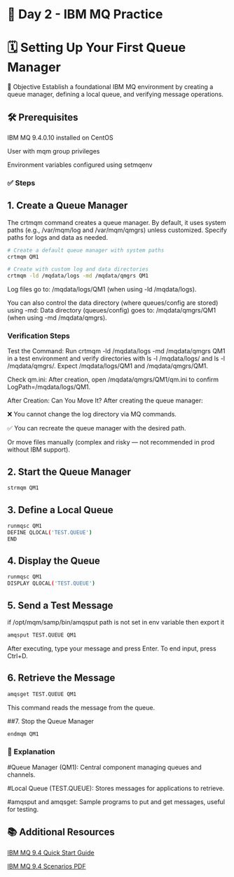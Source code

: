 # 📘 Day 2 - IBM MQ Practice

# 🗓️ Setting Up Your First Queue Manager
🎯 Objective
Establish a foundational IBM MQ environment by creating a queue manager, defining a local queue, and verifying message operations.​

## 🛠️ Prerequisites
IBM MQ 9.4.0.10 installed on CentOS

User with mqm group privileges

Environment variables configured using setmqenv​

### ✅ Steps
## 1. Create a Queue Manager
The crtmqm command creates a queue manager. By default, it uses system paths (e.g., /var/mqm/log and /var/mqm/qmgrs) unless customized. Specify paths for logs and data as needed.
```bash
# Create a default queue manager with system paths
crtmqm QM1

# Create with custom log and data directories
crtmqm -ld /mqdata/logs -md /mqdata/qmgrs QM1
```
Log files go to: /mqdata/logs/QM1 (when using -ld /mqdata/logs).

You can also control the data directory (where queues/config are stored) using -md:
Data directory (queues/config) goes to: /mqdata/qmgrs/QM1 (when using -md /mqdata/qmgrs).

### Verification Steps

Test the Command: Run crtmqm -ld /mqdata/logs -md /mqdata/qmgrs QM1 in a test environment and verify directories with ls -l /mqdata/logs/ and ls -l /mqdata/qmgrs/. Expect /mqdata/logs/QM1 and /mqdata/qmgrs/QM1.

Check qm.ini: After creation, open /mqdata/qmgrs/QM1/qm.ini to confirm LogPath=/mqdata/logs/QM1.

After Creation: Can You Move It?
After creating the queue manager:

❌ You cannot change the log directory via MQ commands.

✅ You can recreate the queue manager with the desired path.

Or move files manually (complex and risky — not recommended in prod without IBM support).

## 2. Start the Queue Manager
```bash
strmqm QM1
```
## 3. Define a Local Queue
``` bash
runmqsc QM1
DEFINE QLOCAL('TEST.QUEUE')
END
```
## 4. Display the Queue
```bash
runmqsc QM1
DISPLAY QLOCAL('TEST.QUEUE')
```
## 5. Send a Test Message
if /opt/mqm/samp/bin/amqsput path is not set in env variable then export it
```bash
amqsput TEST.QUEUE QM1
```
After executing, type your message and press Enter. To end input, press Ctrl+D.​

## 6. Retrieve the Message
```bash
amqsget TEST.QUEUE QM1
```
This command reads the message from the queue.​

##7. Stop the Queue Manager
```bash
endmqm QM1
```
### 📘 Explanation
#Queue Manager (QM1): Central component managing queues and channels.

#Local Queue (TEST.QUEUE): Stores messages for applications to retrieve.

#amqsput and amqsget: Sample programs to put and get messages, useful for testing.​

## 📚 Additional Resources
[IBM MQ 9.4 Quick Start Guide](https://www.ibm.com/docs/en/ibm-mq/9.4.x?topic=mq-94-quick-start-guide)

[IBM MQ 9.4 Scenarios PDF](https://public.dhe.ibm.com/software/integration/wmq/docs/V9.4/PDFs/mq94.scenarios.pdf)


